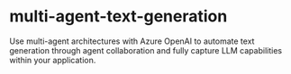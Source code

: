 # multi-agent-text-generation
Use multi-agent architectures with Azure OpenAI to automate text generation through agent collaboration and fully capture LLM capabilities within your application.
